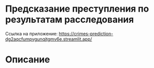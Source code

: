 # Предсказание преступления по результатам расследования 

Ссылка на приложение: https://crimes-prediction-dg2aqcfumpvgunqjtgmv6e.streamlit.app/

# Описание

